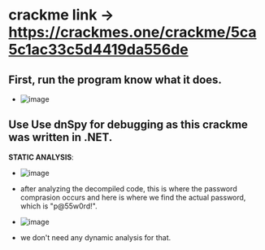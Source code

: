 # crackme link -> https://crackmes.one/crackme/5ca5c1ac33c5d4419da556de



## First, run the program know what it does.
  
  - ![image](https://github.com/user-attachments/assets/6ee37ace-c998-41fb-843e-40e6473e1c17)

    
## Use Use dnSpy for debugging as this crackme was written in .NET.

**STATIC ANALYSIS**:

- ![image](https://github.com/user-attachments/assets/364a6a2a-1d0b-43f9-aeac-8ff4e0fffe4e)
  
- after analyzing the decompiled code, this is where the password comprasion occurs and here is where we find the actual password, which is "p@55w0rd!".
  
- ![image](https://github.com/user-attachments/assets/a9570cb4-f601-4402-be4a-6bfb08cceec7)
  
- we don't need any dynamic analysis for that.
